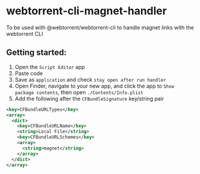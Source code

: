 # webtorrent-cli-magnet-handler

To be used with @webtorrent/webtorrent-cli to handle magnet links with the webtorrent CLI

## Getting started:

1. Open the `Script Editor` app
2. Paste code
3. Save as `application` and check `stay open after run handler`
4. Open Finder, navigate to your new app, and click the app to `Show package contents`, then open `./Contents/Info.plist`
5. Add the following after the `CFBundleSignature` key/string pair

```xml
<key>CFBundleURLTypes</key>
<array>
  <dict>
    <key>CFBundleURLName</key>
    <string>Local File</string>
    <key>CFBundleURLSchemes</key>
    <array>
      <string>magnet</string>
    </array>
  </dict>
</array>
```
